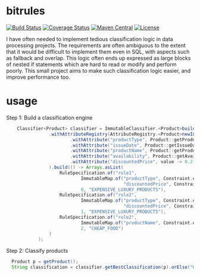 # bitrules
[![Build Status](https://travis-ci.org/richardstartin/bitrules.svg?branch=master)](https://travis-ci.org/richardstartin/bitrules)
[![Coverage Status](https://coveralls.io/repos/github/richardstartin/bitrules/badge.svg?branch=master)](https://coveralls.io/github/richardstartin/bitrules?branch=master)
[![Maven Central](https://maven-badges.herokuapp.com/maven-central/uk.co.openkappa/bitrules/badge.svg)](https://maven-badges.herokuapp.com/maven-central/uk.co.openkappa/bitrules)
[![License](https://img.shields.io/badge/License-Apache%202.0-blue.svg)](https://opensource.org/licenses/Apache-2.0)

I have often needed to implement tedious classification logic in data processing projects. The requirements are often ambiguous to the extent that it would be difficult to implement them even in SQL, with aspects such as fallback and overlap. This logic often ends up expressed as large blocks of nested if statements which are hard to read or modify and perform poorly. This small project aims to make such classification logic easier, and improve performance too. 

# usage

Step 1: Build a classification engine
```java
    Classifier<Product> classifier = ImmutableClassifier.<Product>builder()
                .withAttributeRegistry(AttributeRegistry.<Product>newInstance()
                        .withAttribute("productType", Product::getProductType)
                        .withAttribute("issueDate", Product::getIssueDate, Comparator.naturalOrder().reversed())
                        .withAttribute("productName", Product::getProductName)
                        .withAttribute("availability", Product::getAvailability)
                        .withAttribute("discountedPrice", value -> 0.2 * value.getPrice())
                ).build(() -> Arrays.asList(
                    RuleSpecification.of("rule1", 
                            ImmutableMap.of("productType", Constraint.equalTo("silk"),
                                            "discountedPrice", Constraint.greaterThan(1000)),
                            0, "EXPENSIVE_LUXURY_PRODUCTS"),
                    RuleSpecification.of("rule2", 
                            ImmutableMap.of("productType", Constraint.equalTo("caviar"),
                                            "discountedPrice", Constraint.greaterThan(100)),
                            1, "EXPENSIVE_LUXURY_PRODUCTS"),
                    RuleSpecification.of("rule2", 
                            ImmutableMap.of("productName", Constraint.equalTo("baked beans"))
                            2, "CHEAP_FOOD")
                )
            );
```

Step 2: Classify products

```java
  Product p = getProduct();
  String classification = classifier.getBestClassification(p).orElse("UNCLASSIFIED");
```
